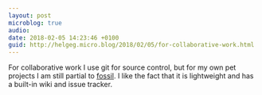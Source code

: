 ```yaml
---
layout: post
microblog: true
audio: 
date: 2018-02-05 14:23:46 +0100
guid: http://helgeg.micro.blog/2018/02/05/for-collaborative-work.html
---
```

For collaborative work I use git for source control, but for my own pet projects I am still partial to [fossil](http://www.fossil-scm.org). I like the fact that it is lightweight and has a built-in wiki and issue tracker.
